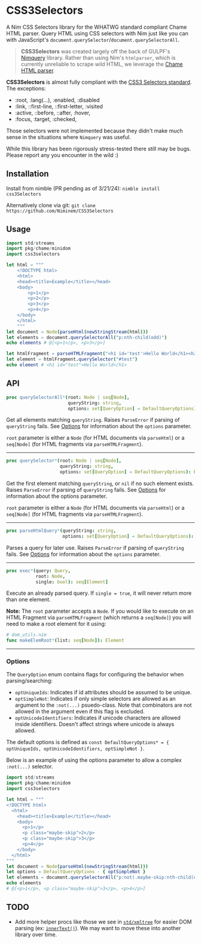 # CSS3Selectors

A Nim CSS Selectors library for the WHATWG standard compliant Chame HTML parser. Query HTML using CSS selectors with Nim just like you can with JavaScript's `document.querySelector`/`document.querySelectorAll`.

> **CSS3Selectors** was created largely off the back of GULPF's [Nimquery](https://github.com/GULPF/nimquery/) library. Rather than using Nim's `htmlparser`, which is currently unreliable to scrape wild HTML, we leverage the [Chame HTML parser](https://git.sr.ht/~bptato/chame).

**CSS3Selectors** is almost fully compliant with the [CSS3 Selectors standard](https://www.w3.org/TR/selectors-3/). The exceptions:

- :root, :lang(...), :enabled, :disabled
- :link, ::first-line, ::first-letter, :visited
- :active, ::before, ::after, :hover,
- :focus, :target, :checked,

Those selectors were not implemented because they didn't make much sense in the situations where `Nimquery` was useful.

While this library has been rigorously stress-tested there still may be bugs. Please report any you encounter in the wild :)

## Installation

Install from nimble (PR pending as of 3/21/24): `nimble install css3Selectors`

Alternatively clone via git: `git clone https://github.com/Niminem/CSS3Selectors`

## Usage

```nim
import std/streams
import pkg/chame/minidom
import css3selectors

let html = """
    <!DOCTYPE html>
    <html>
    <head><title>Example</title></head>
    <body>
        <p>1</p>
        <p>2</p>
        <p>3</p>
        <p>4</p>
    </body>
    </html>
    """
let document = Node(parseHtml(newStringStream(html)))
let elements = document.querySelectorAll("p:nth-child(odd)")
echo elements # @[<p>1</p>, <p>3</p>]

let htmlFragment = parseHTMLFragment("<h1 id='test'>Hello World</h1><h2>Test Test</h2>", Element())
let element = htmlFragment.querySelector("#test")
echo element # <h1 id="test">Hello World</h1>
```

## API
```nim
proc querySelectorAll*(root: Node | seq[Node],
                       queryString: string,
                       options: set[QueryOption] = DefaultQueryOptions): seq[Element]
```
Get all elements matching `queryString`.
Raises `ParseError` if parsing of `queryString` fails.
See [Options](#) for information about the `options` parameter.

`root` parameter is either a `Node` (for HTML documents via `parseHtml`) or a `seq[Node]` (for HTML fragments via `parseHTMLFragment`).

---

```nim
proc querySelector*(root: Node | seq[Node],
                    queryString: string,
                    options: set[QueryOption] = DefaultQueryOptions): Element
```
Get the first element matching `queryString`, or `nil` if no such element exists.
Raises `ParseError` if parsing of `queryString` fails.
See [Options](#) for information about the options parameter.

`root` parameter is either a `Node` (for HTML documents via `parseHtml`) or a `seq[Node]` (for HTML fragments via `parseHTMLFragment`).

---

```nim
proc parseHtmlQuery*(queryString: string,
                     options: set[QueryOption] = DefaultQueryOptions): Query
```
Parses a query for later use.
Raises `ParseError` if parsing of `queryString` fails.
See [Options](#) for information about the `options` parameter.

---

```nim
proc exec*(query: Query,
           root: Node,
           single: bool): seq[Element]
```
Execute an already parsed query. If `single = true`, it will never return more than one element.

**Note:** The `root` parameter accepts a `Node`. If you would like to execute on an HTML Fragment via `parseHTMLFragment` (which returns a `seq[Node]`) you will need to make a root element for it using:

```nim
# dom_utils.nim
func makeElemRoot*(list: seq[Node]): Element
```
---

### Options

The `QueryOption` enum contains flags for configuring the behavior when parsing/searching:

- `optUniqueIds`: Indicates if id attributes should be assumed to be unique.
- `optSimpleNot`: Indicates if only simple selectors are allowed as an argument to the `:not(...)` psuedo-class. Note that combinators are not allowed in the argument even if this flag is excluded.
- `optUnicodeIdentifiers`: Indicates if unicode characters are allowed inside identifiers. Doesn't affect strings where unicode is always allowed.

The default options is defined as `const DefaultQueryOptions* = { optUniqueIds, optUnicodeIdentifiers, optSimpleNot }`.

Below is an example of using the options parameter to allow a complex `:not(...)` selector.

```nim
import std/streams
import pkg/chame/minidom
import css3selectors

let html = """
<!DOCTYPE html>
  <html>
    <head><title>Example</title></head>
    <body>
      <p>1</p>
      <p class="maybe-skip">2</p>
      <p class="maybe-skip">3</p>
      <p>4</p>
    </body>
  </html>
"""
let document = Node(parseHtml(newStringStream(html)))
let options = DefaultQueryOptions - { optSimpleNot }
let elements = document.querySelectorAll("p:not(.maybe-skip:nth-child(even))", options)
echo elements
# @[<p>1</p>, <p class="maybe-skip">3</p>, <p>4</p>]
```

## TODO
- Add more helper procs like those we see in [`std/xmltree`](https://nim-lang.org/docs/xmltree.html) for easier DOM parsing (ex: [`innerText()`](https://nim-lang.org/docs/xmltree.html#innerText%2CXmlNode)). We may want to move these into another library over time.